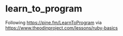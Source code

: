 # learn_to_program
Following https://pine.fm/LearnToProgram via https://www.theodinproject.com/lessons/ruby-basics
